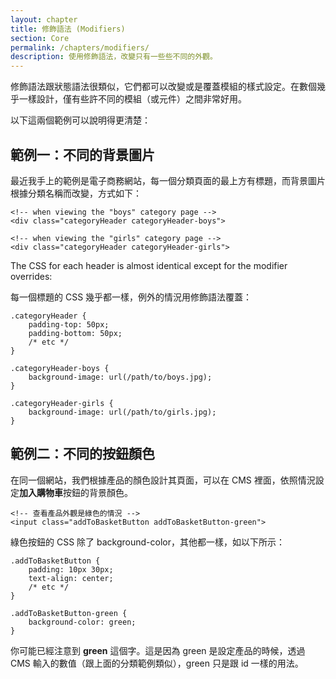 ```yaml
---
layout: chapter
title: 修飾語法 (Modifiers)
section: Core
permalink: /chapters/modifiers/
description: 使用修飾語法，改變只有一些些不同的外觀。
---
```


修飾語法跟狀態語法很類似，它們都可以改變或是覆蓋模組的樣式設定。在數個幾乎一樣設計，僅有些許不同的模組（或元件）之間非常好用。

以下這兩個範例可以說明得更清楚：

## 範例一：不同的背景圖片

最近我手上的範例是電子商務網站，每一個分類頁面的最上方有標題，而背景圖片根據分類名稱而改變，方式如下：

	<!-- when viewing the "boys" category page -->
	<div class="categoryHeader categoryHeader-boys">

	<!-- when viewing the "girls" category page -->
	<div class="categoryHeader categoryHeader-girls">

The CSS for each header is almost identical except for the modifier overrides:

每一個標題的 CSS 幾乎都一樣，例外的情況用修飾語法覆蓋：

	.categoryHeader {
	    padding-top: 50px;
	    padding-bottom: 50px;
	    /* etc */
	}

	.categoryHeader-boys {
	    background-image: url(/path/to/boys.jpg);
	}

	.categoryHeader-girls {
	    background-image: url(/path/to/girls.jpg);
	}

## 範例二：不同的按鈕顏色

在同一個網站，我們根據產品的顏色設計其頁面，可以在 CMS 裡面，依照情況設定**加入購物車**按鈕的背景顏色。

	<!-- 查看產品外觀是綠色的情況 -->
	<input class="addToBasketButton addToBasketButton-green">

綠色按鈕的 CSS 除了 background-color，其他都一樣，如以下所示：

	.addToBasketButton {
	    padding: 10px 30px;
	    text-align: center;
	    /* etc */
	}

	.addToBasketButton-green {
	    background-color: green;
	}

你可能已經注意到 **green** 這個字。這是因為 green 是設定產品的時候，透過 CMS 輸入的數值（跟上面的分類範例類似），green 只是跟 id 一樣的用法。